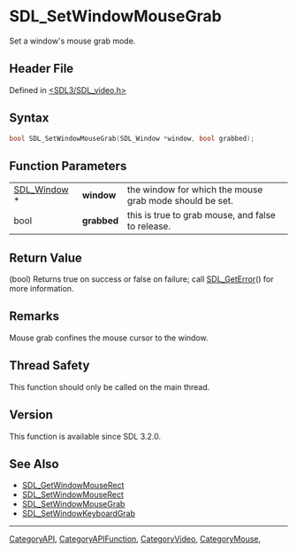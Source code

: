 # SDL_SetWindowMouseGrab

Set a window's mouse grab mode.

## Header File

Defined in [<SDL3/SDL_video.h>](https://github.com/libsdl-org/SDL/blob/main/include/SDL3/SDL_video.h)

## Syntax

```c
bool SDL_SetWindowMouseGrab(SDL_Window *window, bool grabbed);
```

## Function Parameters

|                            |             |                                                         |
| -------------------------- | ----------- | ------------------------------------------------------- |
| [SDL_Window](SDL_Window) * | **window**  | the window for which the mouse grab mode should be set. |
| bool                       | **grabbed** | this is true to grab mouse, and false to release.       |

## Return Value

(bool) Returns true on success or false on failure; call
[SDL_GetError](SDL_GetError)() for more information.

## Remarks

Mouse grab confines the mouse cursor to the window.

## Thread Safety

This function should only be called on the main thread.

## Version

This function is available since SDL 3.2.0.

## See Also

- [SDL_GetWindowMouseRect](SDL_GetWindowMouseRect)
- [SDL_SetWindowMouseRect](SDL_SetWindowMouseRect)
- [SDL_SetWindowMouseGrab](SDL_SetWindowMouseGrab)
- [SDL_SetWindowKeyboardGrab](SDL_SetWindowKeyboardGrab)






----
[CategoryAPI](CategoryAPI), [CategoryAPIFunction](CategoryAPIFunction), [CategoryVideo](CategoryVideo), [CategoryMouse](CategoryMouse), 


